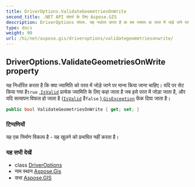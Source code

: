 ```yaml
---
title: DriverOptions.ValidateGeometriesOnWrite
second_title: .NET API संदर्भ के लिए Aspose.GIS
description: DriverOptions संपत्त. यह नर्धरत करत है क क्य ज्यमत क परत में जड़े जने पर मन्य कय जन चहए यद पर सेट कय गय हैtrue IsValid प्रत्येक ज्यमत के लए कह जत है जब इसे परत में जड़ जत है और यद सत्यपन वफल ह जत है IsValid हैfalse GisException फेंक दय जत है
type: docs
weight: 90
url: /hi/net/aspose.gis/driveroptions/validategeometriesonwrite/
---
```

## DriverOptions.ValidateGeometriesOnWrite property

यह निर्धारित करता है कि क्या ज्यामिति को परत में जोड़े जाने पर मान्य किया जाना चाहिए। यदि पर सेट किया गया है`true` ,[`IsValid`](../../../aspose.gis.geometries/geometry/isvalid/) प्रत्येक ज्यामिति के लिए कहा जाता है जब इसे परत में जोड़ा जाता है, और यदि सत्यापन विफल हो जाता है ([`IsValid`](../../../aspose.gis.geometries/geometry/isvalid/) है`false` ),[`GisException`](../../gisexception/) फेंक दिया जाता है।

```csharp
public bool ValidateGeometriesOnWrite { get; set; }
```

### टिप्पणियों

यह एक निर्माण विकल्प है - यह खुलने को प्रभावित नहीं करता है।

### यह सभी देखें

* class [DriverOptions](../)
* नाम स्थान [Aspose.Gis](../../driveroptions/)
* सभा [Aspose.GIS](../../../)


